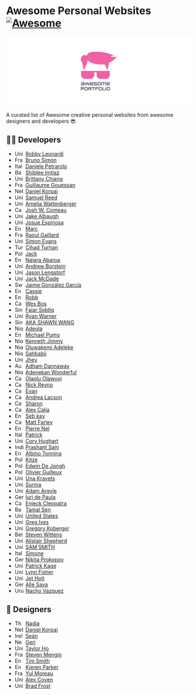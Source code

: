 # Awesome Personal Websites [![Awesome](https://cdn.rawgit.com/sindresorhus/awesome/d7305f38d29fed78fa85652e3a63e154dd8e8829/media/badge.svg)](https://github.com/Arif-un/awesome-portfolio-websites/)

<img src="https://raw.githubusercontent.com/Arif-un/awesome-portfolio-websites/031d3f14c3020bb1ae433638ca698ef4e54eab2e/img/awesome-portfolio-banner.svg" alt="awesome-designer-developers-portfolio-websites-banner">

 A curated list of Awesome creative personal websites from awesome designers and developers 😎.

## 👩‍💻 Developers

- <img src="https://www.worldometers.info/img/flags/us-flag.gif" title="United States" height="14px" width="25px" style="border-radius:3px"> [Robby Leonardi](http://rleonardi.com)
- <img src="https://www.worldometers.info/img/flags/fr-flag.gif" title="France" height="14px" width="25px" style="border-radius:3px"> [Bruno Simon](https://bruno-simon.com/)
- <img src="https://www.worldometers.info/img/flags/it-flag.gif" title="Italy" height="14px" width="25px" style="border-radius:3px"> [Daniele Petrarolo](https://www.danielepetrarolo.com/)
- <img src="https://www.worldometers.info/img/flags/bg-flag.gif" title="Bangladesh" height="14px" width="25px" style="border-radius:3px"> [Shiblee Imtiaz](https://shiblee.me/)
- <img src="https://www.worldometers.info/img/flags/us-flag.gif" title="United States" height="14px" width="25px" style="border-radius:3px"> [Brittany Chiang](https://brittanychiang.com/)
- <img src="https://www.worldometers.info/img/flags/fr-flag.gif" title="France" height="14px" width="25px" style="border-radius:3px"> [Guillaume Gouessan](https://guillaumegouessan.com/)
- <img src="https://www.worldometers.info/img/flags/nl-flag.gif" title="Netherlands" height="14px" width="25px" style="border-radius:3px"> [Daniel Korpai](https://danielkorpai.com/)
- <img src="https://www.worldometers.info/img/flags/us-flag.gif" title="United States" height="14px" width="25px" style="border-radius:3px"> [Samuel Reed](https://www.strml.net/)
- <img src="https://www.worldometers.info/img/flags/us-flag.gif" title="United States" height="14px" width="25px" style="border-radius:3px"> [Amelia Wattenberger](https://wattenberger.com/)
- <img src="https://www.worldometers.info/img/flags/ca-flag.gif" title="Canada" height="14px" width="25px" style="border-radius:3px"> [Josh W. Comeau](https://www.joshwcomeau.com/)
- <img src="https://www.worldometers.info/img/flags/us-flag.gif" title="United States" height="14px" width="25px" style="border-radius:3px"> [Jake Albaugh](https://jakealbaugh.com/)
- <img src="https://www.worldometers.info/img/flags/us-flag.gif" title="United States" height="14px" width="25px" style="border-radius:3px"> [Josue Espinosa](https://ejosue.com/)
- <img src="https://www.worldometers.info/img/flags/uk-flag.gif" title="England" height="14px" width="25px" style="border-radius:3px"> [Marc](http://mrcthms.com/)
- <img src="https://www.worldometers.info/img/flags/fr-flag.gif" title="France" height="14px" width="25px" style="border-radius:3px"> [Raoul Gaillard](https://www.raoul-gaillard.com/)
- <img src="https://www.worldometers.info/img/flags/uk-flag.gif" title="United Kingdom" height="14px" width="25px" style="border-radius:3px"> [Simon Evans](https://sii.im/)
- <img src="https://www.worldometers.info/img/flags/tu-flag.gif" title="Turkey" height="14px" width="25px" style="border-radius:3px"> [Cihad Turhan](https://cihadturhan.com/)
- <img src="https://www.worldometers.info/img/flags/pl-flag.gif" title="Poland" height="14px" width="25px" style="border-radius:3px"> [Jack](https://jacekjeznach.com/)
- <img src="https://www.worldometers.info/img/flags/uk-flag.gif" title="England" height="14px" width="25px" style="border-radius:3px"> [Naiara Abaroa](https://naknak.me/)
- <img src="https://www.worldometers.info/img/flags/us-flag.gif" title="United States" height="14px" width="25px" style="border-radius:3px"> [Andrew Borstein](https://andrewborstein.com/)
- <img src="https://www.worldometers.info/img/flags/us-flag.gif" title="United States" height="14px" width="25px" style="border-radius:3px"> [Jason Lengstorf](https://www.jason.af/)
- <img src="https://www.worldometers.info/img/flags/us-flag.gif" title="United States" height="14px" width="25px" style="border-radius:3px"> [Jack McDade](https://jackmcdade.com/)
- <img src="https://www.worldometers.info/img/flags/sw-flag.gif" title="Sweden" height="14px" width="25px" style="border-radius:3px"> [Jaime González García](https://www.barbarianmeetscoding.com/)
- <img src="https://www.worldometers.info/img/flags/uk-flag.gif" title="England" height="14px" width="25px" style="border-radius:3px"> [Cassie](https://www.cassie.codes/)
- <img src="https://www.worldometers.info/img/flags/uk-flag.gif" title="England" height="14px" width="25px" style="border-radius:3px"> [Robb](https://robbowen.digital/)
- <img src="https://www.worldometers.info/img/flags/ca-flag.gif" title="Canada" height="14px" width="25px" style="border-radius:3px"> [Wes Bos](https://wesbos.com/)
- <img src="https://www.worldometers.info/img/flags/sn-flag.gif" title="Singapore" height="14px" width="25px" style="border-radius:3px"> [Fajar Siddiq](https://fajarsiddiq.com/)
- <img src="https://www.worldometers.info/img/flags/us-flag.gif" title="United States" height="14px" width="25px" style="border-radius:3px"> [Ryan Warner](https://ryan.warner.codes/)
- <img src="https://www.worldometers.info/img/flags/sn-flag.gif" title="Singapore" height="14px" width="25px" style="border-radius:3px"> [AKA SHAWN WANG](https://www.swyx.io/)
- <img src="https://www.worldometers.info/img/flags/ni-flag.gif" title="Nigeria" height="14px" width="25px" style="border-radius:3px"> [Adeola](https://adeolaadeoti.netlify.app/)
- <img src="https://www.worldometers.info/img/flags/uk-flag.gif" title="England" height="14px" width="25px" style="border-radius:3px"> [Michael Pumo](https://michaelpumo.com/)
- <img src="https://www.worldometers.info/img/flags/ni-flag.gif" title="Nigeria" height="14px" width="25px" style="border-radius:3px"> [Kenneth Jimmy](https://kenjimmy.me/)
- <img src="https://www.worldometers.info/img/flags/ni-flag.gif" title="Nigeria" height="14px" width="25px" style="border-radius:3px"> [Oluwakemi Adeleke](https://www.kemiadeleke.com/)
- <img src="https://www.worldometers.info/img/flags/ni-flag.gif" title="Nigeria" height="14px" width="25px" style="border-radius:3px"> [Sahbabii](https://www.seyi.dev/)
- <img src="https://www.worldometers.info/img/flags/us-flag.gif" title="United States" height="14px" width="25px" style="border-radius:3px"> [Jhey](https://jhey.dev/)
- <img src="https://www.worldometers.info/img/flags/as-flag.gif" title="Australia" height="14px" width="25px" style="border-radius:3px"> [Adham Dannaway](https://www.adhamdannaway.com/)
- <img src="https://www.worldometers.info/img/flags/ni-flag.gif" title="Nigeria" height="14px" width="25px" style="border-radius:3px"> [Adenekan Wonderful](https://codewonders.dev/)
- <img src="https://www.worldometers.info/img/flags/ca-flag.gif" title="Canada" height="14px" width="25px" style="border-radius:3px"> [Olaolu Olawuyi](https://olaolu.dev/)
- <img src="https://www.worldometers.info/img/flags/ca-flag.gif" title="Canada" height="14px" width="25px" style="border-radius:3px"> [Nick Reyno](https://nickreyno.com/)
- <img src="https://www.worldometers.info/img/flags/ca-flag.gif" title="Canada" height="14px" width="25px" style="border-radius:3px"> [Evan](https://www.epwallace.com/)
- <img src="https://www.worldometers.info/img/flags/ca-flag.gif" title="Canada" height="14px" width="25px" style="border-radius:3px"> [Andrea Lacson](http://www.andrealacson.com/)
- <img src="https://www.worldometers.info/img/flags/ca-flag.gif" title="Canada" height="14px" width="25px" style="border-radius:3px"> [Sharon](https://sharon-yi.com/)
- <img src="https://www.worldometers.info/img/flags/ca-flag.gif" title="Canada" height="14px" width="25px" style="border-radius:3px"> [Alex Calia](https://alexcalia.com/)
- <img src="https://www.worldometers.info/img/flags/uk-flag.gif" title="England" height="14px" width="25px" style="border-radius:3px"> [Seb kay](https://sebkay.com/)
- <img src="https://www.worldometers.info/img/flags/ca-flag.gif" title="Canada" height="14px" width="25px" style="border-radius:3px"> [Matt Farley](https://mattfarley.ca/)
- <img src="https://www.worldometers.info/img/flags/uk-flag.gif" title="England" height="14px" width="25px" style="border-radius:3px"> [Pierre Nel](https://pierre.io/)
- <img src="https://www.worldometers.info/img/flags/it-flag.gif" title="Italy" height="14px" width="25px" style="border-radius:3px"> [Patrick](https://bepatrickdavid.com/)
- <img src="https://www.worldometers.info/img/flags/us-flag.gif" title="United States" height="14px" width="25px" style="border-radius:3px"> [Cory Hughart](https://coryhughart.com/)
- <img src="https://www.worldometers.info/img/flags/in-flag.gif" title="India" height="14px" width="25px" style="border-radius:3px"> [Prashant Sani](https://prashantsani.com/)
- <img src="https://www.worldometers.info/img/flags/uk-flag.gif" title="England" height="14px" width="25px" style="border-radius:3px"> [Albino Tonnina](https://albinotonnina.com/)
- <img src="https://www.worldometers.info/img/flags/pl-flag.gif" title="Poland" height="14px" width="25px" style="border-radius:3px"> [Kitze](https://kitze.io/)
- <img src="https://www.worldometers.info/img/flags/pl-flag.gif" title="Poland" height="14px" width="25px" style="border-radius:3px"> [Edwin De Jongh](http://edwindejongh.co/)
- <img src="https://www.worldometers.info/img/flags/pl-flag.gif" title="Poland" height="14px" width="25px" style="border-radius:3px"> [Olivier Guilleux](https://www.olivier-guilleux.com/)
- <img src="https://www.worldometers.info/img/flags/us-flag.gif" title="United States" height="14px" width="25px" style="border-radius:3px"> [Una Kravets ](https://una.im/)
- <img src="https://www.worldometers.info/img/flags/uk-flag.gif" title="United Kingdom" height="14px" width="25px" style="border-radius:3px"> [Surma](https://surma.dev/)
- <img src="https://www.worldometers.info/img/flags/us-flag.gif" title="United States" height="14px" width="25px" style="border-radius:3px"> [Adam Argyle](https://nerdy.dev/)
- <img src="https://www.worldometers.info/img/flags/gm-flag.gif" title="Germany" height="14px" width="25px" style="border-radius:3px"> [Iuri de Paula](https://iuri.is/)
- <img src="https://www.worldometers.info/img/flags/cm-flag.gif" title="Cameroon" height="14px" width="25px" style="border-radius:3px"> [Enjeck Cleopatra](https://gfolio.enjeck.com/)
- <img src="https://www.worldometers.info/img/flags/bg-flag.gif" title="Bangladesh" height="14px" width="25px" style="border-radius:3px"> [Tamal Sen](https://tamalsen.dev/)
- <img src="https://www.worldometers.info/img/flags/us-flag.gif" title="United States" height="14px" width="25px" style="border-radius:3px"> [United States](https://www.juliacodes.com/)
- <img src="https://www.worldometers.info/img/flags/uk-flag.gif" title="United Kingdom" height="14px" width="25px" style="border-radius:3px"> [Greg Ives](https://gregives.co.uk/)
- <img src="https://www.worldometers.info/img/flags/us-flag.gif" title="United States" height="14px" width="25px" style="border-radius:3px"> [Gregory Koberger](https://gkoberger.com/)
- <img src="https://www.worldometers.info/img/flags/be-flag.gif" title="Belgium" height="14px" width="25px" style="border-radius:3px"> [Steven Wittens](https://acko.net/)
- <img src="https://www.worldometers.info/img/flags/uk-flag.gif" title="United Kingdom" height="14px" width="25px" style="border-radius:3px"> [Alistair Shepherd](https://alistairshepherd.uk)
- <img src="https://www.worldometers.info/img/flags/uk-flag.gif" title="United Kingdom" height="14px" width="25px" style="border-radius:3px"> [SAM SMITH](https://smth.uk)
- <img src="https://www.worldometers.info/img/flags/it-flag.gif" title="Italy" height="14px" width="25px" style="border-radius:3px"> [Simone](https://simone.computer)
- <img src="https://www.worldometers.info/img/flags/gm-flag.gif" title="Germany" height="14px" width="25px" style="border-radius:3px"> [Nikita Prokopov](https://tonsky.me)
- <img src="https://www.worldometers.info/img/flags/uk-flag.gif" title="United Kingdom" height="14px" width="25px" style="border-radius:3px"> [Patrick Kage](https://ka.ge)
- <img src="https://www.worldometers.info/img/flags/us-flag.gif" title="United States" height="14px" width="25px" style="border-radius:3px"> [Lynn Fisher](https://lynnandtonic.com/)
- <img src="https://www.worldometers.info/img/flags/uk-flag.gif" title="United Kingdom" height="14px" width="25px" style="border-radius:3px"> [Jet Holt](https://jetholt.com/)
- <img src="https://www.worldometers.info/img/flags/gm-flag.gif" title="Germany" height="14px" width="25px" style="border-radius:3px"> [Alle Sava](https://sava.io)
- <img src="https://www.worldometers.info/img/flags/uy-flag.gif" title="Uruguay" height="14px" width="25px" style="border-radius:3px"> [Nacho Vazquez](https://naxo.dev)

## 🎨 Designers

- <img src="https://www.worldometers.info/img/flags/th-flag.gif" title="Thailand" height="14px" width="25px" style="border-radius:3px"> [Nadia](https://nadiaux.design/)
- <img src="https://www.worldometers.info/img/flags/nl-flag.gif" title="Netherlands" height="14px" width="25px" style="border-radius:3px"> [Daniel Korpai](https://danielkorpai.com/)
- <img src="https://www.worldometers.info/img/flags/ei-flag.gif" title="Ireland" height="14px" width="25px" style="border-radius:3px"> [Seán](https://www.seanhalpin.design/)
- <img src="https://www.worldometers.info/img/flags/nz-flag.gif" title="New Zealand" height="14px" width="25px" style="border-radius:3px"> [Geri](https://gerireid.com/)
- <img src="https://www.worldometers.info/img/flags/us-flag.gif" title="United States" height="14px" width="25px" style="border-radius:3px"> [Taylor Ho](http://taylorkmho.com/)
- <img src="https://www.worldometers.info/img/flags/fr-flag.gif" title="France" height="14px" width="25px" style="border-radius:3px"> [Steven Mengin](https://www.stevenmengin.com/)
- <img src="https://www.worldometers.info/img/flags/uk-flag.gif" title="England" height="14px" width="25px" style="border-radius:3px"> [Tim Smith](https://www.mypoorbrain.com/)
- <img src="https://www.worldometers.info/img/flags/uk-flag.gif" title="England" height="14px" width="25px" style="border-radius:3px"> [Kieren Parker](https://kieranparker.co.uk/)
- <img src="https://www.worldometers.info/img/flags/fr-flag.gif" title="France" height="14px" width="25px" style="border-radius:3px"> [Yul Moreau](https://y78.fr/)
- <img src="https://www.worldometers.info/img/flags/us-flag.gif" title="United States" height="14px" width="25px" style="border-radius:3px"> [Alex Coven](https://www.alexcoven.com/)
- <img src="https://www.worldometers.info/img/flags/us-flag.gif" title="United States" height="14px" width="25px" style="border-radius:3px"> [Brad Frost](https://bradfrost.com/)
